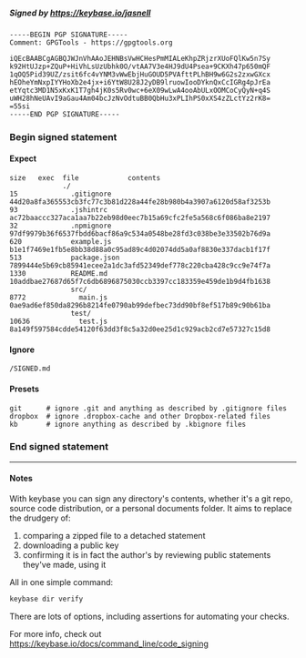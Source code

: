 ##### Signed by https://keybase.io/jasnell
```
-----BEGIN PGP SIGNATURE-----
Comment: GPGTools - https://gpgtools.org

iQEcBAABCgAGBQJWJnVhAAoJEHNBsVwHCHesPmMIALeKhpZRjzrXUoFQlKw5n7Sy
k92HtUJzp+ZQuP+HiVhLsUzUbhk0O/vtAA7V3e4HJ9dU4Psea+9CKXh47p650mQF
1qOQ5Pid39UZ/zsit6fc4vYNM3vWwEbjHuGOUD5PVAfttPLhBH9w6G2s2zxwGXcx
hEOheYmNxpIYYHoXb2e4jx+i6YtW8U28J2yDB9lruowIooDYknQxCcIGRg4pJrEa
etYqtc3MD1N5xKxK1T7gh4jK0s5Rv0wc+6eX09wLwA4ooAbULxOOMCoCyQyN+q4S
uWH28hNeUAvI9aGau4Am04bcJzNvOdtuBB0QbHu3xPLIhPS0xXS4zZLctYz2rK8=
=55si
-----END PGP SIGNATURE-----

```

<!-- END SIGNATURES -->

### Begin signed statement 

#### Expect

```
size   exec  file            contents                                                        
             ./                                                                              
15             .gitignore    44d20a8fa365553cb3fc77c3b81d228a44fe28b980b4a3907a6120d58af3253b
93             .jshintrc     ac72baaccc327aca1aa7b22eb98d0eec7b15a69cfc2fe5a568c6f086ba8e2197
32             .npmignore    97df9979b36f6537fbdd6bacf86a9c534a0548be28fd3c038be3e33502b76d9a
620            example.js    b1e1f7469e1fb5e8bb38d88a0c95ad89c4d02074dd5a0af8830e337dacb1f17f
513            package.json  7899444e5b69cb85941ecee2a1dc3afd52349def778c220cba428c9cc9e74f7a
1330           README.md     10addbae27687d65f7c6db6896875030ccb3397cc183359e459de1b9d4fb1638
               src/                                                                          
8772             main.js     0ae9ad6ef850da8296b8214fe0790ab99defbec73dd90bf8ef517b89c90b61ba
               test/                                                                         
10636            test.js     8a149f597584cdde54120f63dd3f8c5a32d0ee25d1c929acb2cd7e57327c15d8
```

#### Ignore

```
/SIGNED.md
```

#### Presets

```
git      # ignore .git and anything as described by .gitignore files
dropbox  # ignore .dropbox-cache and other Dropbox-related files    
kb       # ignore anything as described by .kbignore files          
```

<!-- summarize version = 0.0.9 -->

### End signed statement

<hr>

#### Notes

With keybase you can sign any directory's contents, whether it's a git repo,
source code distribution, or a personal documents folder. It aims to replace the drudgery of:

  1. comparing a zipped file to a detached statement
  2. downloading a public key
  3. confirming it is in fact the author's by reviewing public statements they've made, using it

All in one simple command:

```bash
keybase dir verify
```

There are lots of options, including assertions for automating your checks.

For more info, check out https://keybase.io/docs/command_line/code_signing